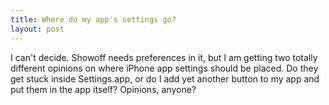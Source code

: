```yaml
---
title: Where do my app's settings go?
layout: post
---
```


I can't decide. Showoff needs preferences in it, but I am getting two totally different opinions on where iPhone app settings should be placed. Do they get stuck inside Settings.app, or do I add yet another button to my app and put them in the app itself? Opinions, anyone?
